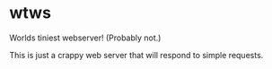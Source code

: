 # wtws
Worlds tiniest webserver! (Probably not.)

This is just a crappy web server that will respond to simple requests.
